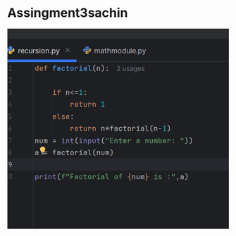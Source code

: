 # Assingment3sachin
![image alt](https://github.com/sachin700gurjar/Assingment3sachin/blob/10ace97c66b67d893b76efd96202bde2d2feed7a/Screenshot%202025-05-11%20083804.png)
